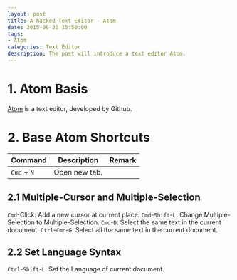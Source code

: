 ```yaml
---
layout: post
title: A hacked Text Editor - Atom
date: 2015-06-30 15:50:00
tags:
- Atom
categories: Text Editor
description: The post will introduce a text editor Atom.
---
```


# 1. Atom Basis
[Atom](https://atom.io/) is a text editor, developed by Github.

# 2. Base Atom Shortcuts

| Command             |             Description                                  |      Remark                           |
| ------------------- | -------------------------------------------------------- | ------------------------------------- |
| `Cmd` + `N`         | Open new tab.                                            |                                       |

## 2.1 Multiple-Cursor and Multiple-Selection
`Cmd`-Click: Add a new cursor at current place.
`Cmd`-`Shift`-`L`: Change Multiple-Selection to Multiple-Selection.
`Cmd`-`D`: Select the same text in the current document.
`Ctrl`-`Cmd`-`G`: Select all the same text in the current document.

## 2.2 Set Language Syntax
`Ctrl`-`Shift`-`L`: Set the Language of current document.
